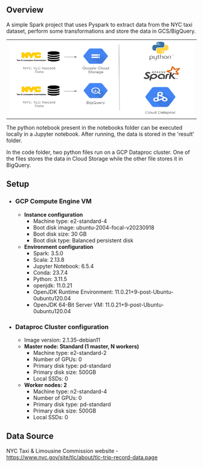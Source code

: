 ## Overview

A simple Spark project that uses Pyspark to extract data from the NYC taxi dataset, perform some transformations and store the data in GCS/BigQuery. 

<table>
  <tr>
    <td> <img src="/docs/images/etl_spark.png" title="Project Overview" width="600" height="200"/> </td>
  </tr>
 </table>

The python notebook present in the notebooks folder can be executed locally in a Jupyter notebook. After running, the data is stored in the 'result' folder. 

In the code folder, two python files run on a GCP Dataproc cluster. One of the files stores the data in Cloud Storage while the other file stores it in BigQuery.

## Setup

- ### GCP Compute Engine VM
  - **Instance configuration**
    - Machine type: e2-standard-4
    - Boot disk image: ubuntu-2004-focal-v20230918
    - Boot disk size: 30 GB
    - Boot disk type: Balanced persistent disk
  - **Environment configuration**
    - Spark: 3.5.0
    - Scala: 2.13.8
    - Jupyter Notebook: 6.5.4
    - Conda: 23.7.4
    - Python: 3.11.5
    - openjdk: 11.0.21
    - OpenJDK Runtime Environment: 11.0.21+9-post-Ubuntu-0ubuntu120.04
    - OpenJDK 64-Bit Server VM: 11.0.21+9-post-Ubuntu-0ubuntu120.04

- ### Dataproc Cluster configuration
  - Image version: 2.1.35-debian11
  - **Master node: Standard (1 master, N workers)**
    - Machine type: e2-standard-2
    - Number of GPUs: 0
    - Primary disk type: pd-standard
    - Primary disk size: 500GB
    - Local SSDs: 0
  - **Worker nodes: 2**
    - Machine type: n2-standard-4
    - Number of GPUs: 0
    - Primary disk type: pd-standard
    - Primary disk size: 500GB
    - Local SSDs: 0

## Data Source

NYC Taxi & Limousine Commission website - https://www.nyc.gov/site/tlc/about/tlc-trip-record-data.page
